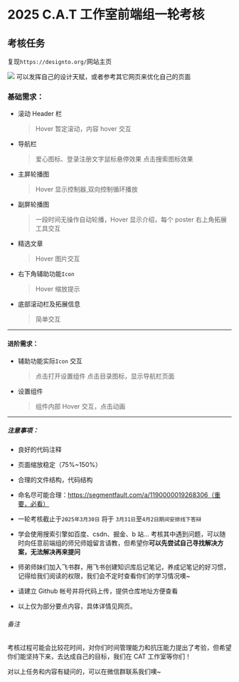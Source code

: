 # 2025 C.A.T 工作室前端组一轮考核

## 考核任务

复现`https://designto.org/`网站主页

![](/Users/jolin/Desktop/螢幕截圖%202025-03-14%2016.54.35.png)
可以发挥自己的设计天赋，或者参考其它网页来优化自己的页面

### 基础需求：

- 滚动 Header 栏

  > Hover 暂定滚动，内容 hover 交互

- 导航栏

  > 爱心图标、登录注册文字鼠标悬停效果
  > 点击搜索图标效果

- 主屏轮播图

  > Hover 显示控制器,双向控制循环播放

- 副屏轮播图

  > 一段时间无操作自动轮播，Hover 显示介绍，每个 poster 右上角拓展工具交互

- 精选文章

  > Hover 图片交互

- 右下角辅助功能`Icon`

  > Hover 缩放提示

- 底部滚动栏及拓展信息

  > 简单交互

---

#### 进阶需求：

- 辅助功能实际`Icon` 交互

  > 点击打开设置组件
  > 点击目录图标，显示导航栏页面

- 设置组件

  > 组件内部 Hover 交互，点击动画

---

##### 注意事项：

- 良好的代码注释

- 页面缩放稳定（75%~150%）

- 合理的文件结构，代码结构

- 命名尽可能合理：https://segmentfault.com/a/1190000019268306（重要，必看）

- 一轮考核截止于`2025年3月30日` 将于 `3月31日`至`4月2日期间安排线下答辩`

- 学会使用搜索引擎如百度、csdn、掘金、b 站... 考核其中遇到问题，可以随时向任意前端组的师兄师姐留言请教，但希望你**可以先尝试自己寻找解决方案，无法解决再来提问**

- 师弟师妹们加入飞书群，用飞书创建知识库后记笔记，养成记笔记的好习惯，记得给我们阅读的权限，我们会不定时查看你们的学习情况噢~

- 请建立 Github 帐号并将代码上传，提供仓库地址方便查看

- 以上仅为部分要点内容，具体详情见网页。

###### 备注

考核过程可能会比较花时间，对你们时间管理能力和抗压能力提出了考验，但希望你们能坚持下来，去达成自己的目标，我们在 CAT 工作室等你们！

对以上任务和内容有疑问的，可以在微信群联系我们噢~
